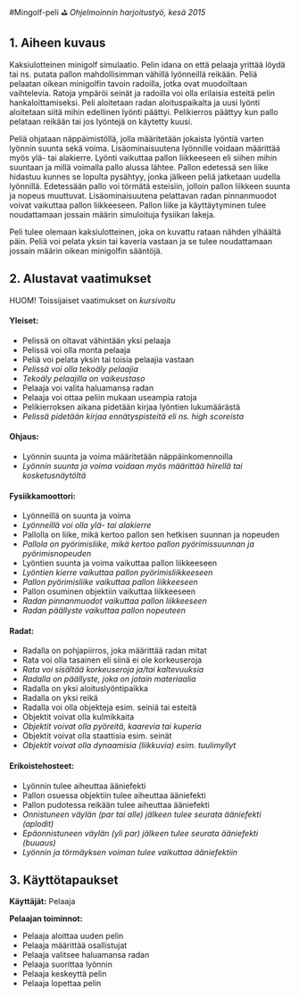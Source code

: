 #Mingolf-peli :golf: 
*Ohjelmoinnin harjoitustyö, kesä 2015*

## 1. Aiheen kuvaus
Kaksiulotteinen minigolf simulaatio. Pelin idana on että pelaaja yrittää löydä tai ns. putata pallon mahdollisimman vähillä lyönneillä reikään. Peliä pelaatan oikean minigolfin tavoin radoilla, jotka ovat muodoiltaan vaihtelevia. Ratoja ympäröi seinät ja radoilla voi olla erilaisia 
esteitä pelin hankaloittamiseksi. Peli aloitetaan radan aloituspaikalta ja uusi lyönti aloitetaan siitä mihin edellinen lyönti päättyi. Pelikierros päättyy kun pallo pelataan reikään tai jos lyöntejä on käytetty kuusi.

Peliä ohjataan näppäimistöllä, jolla määritetään jokaista lyöntiä varten lyönnin suunta sekä voima. Lisäominaisuutena lyönnille voidaan määrittää myös ylä- tai alakierre. Lyönti vaikuttaa pallon liikkeeseen eli siihen mihin suuntaan ja millä voimalla pallo alussa lähtee. Pallon edetessä sen liike hidastuu kunnes se lopulta pysähtyy, jonka jälkeen peliä jatketaan uudella lyönnillä. Edetessään pallo voi törmätä esteisiin, jolloin pallon liikkeen suunta ja nopeus muuttuvat. Lisäominaisuutena pelattavan radan pinnanmuodot voivat vaikuttaa pallon liikkeeseen. Pallon liike ja käyttäytyminen tulee noudattamaan jossain määrin simuloituja fysiikan lakeja.

Peli tulee olemaan kaksiulotteinen, joka on kuvattu rataan nähden ylhäältä päin. Peliä voi pelata yksin tai kaveria vastaan ja se tulee noudattamaan jossain määrin oikean minigolfin sääntöjä.

## 2. Alustavat vaatimukset
HUOM! Toissijaiset vaatimukset on *kursivoitu*

#### Yleiset:
* Pelissä on oltavat vähintään yksi pelaaja
* Pelissä voi olla monta pelaaja 
* Peliä voi pelata yksin tai toisia pelaajia vastaan
* *Pelissä voi olla tekoäly pelaajia*
* *Tekoäly pelaajilla on vaikeustaso*
* Pelaaja voi valita haluamansa radan
* Pelaaja voi ottaa peliin mukaan useampia ratoja
* Pelikierroksen aikana pidetään kirjaa lyöntien lukumäärästä
* *Pelissä pidetään kirjaa ennätyspisteitä eli ns. high scoreista*

#### Ohjaus:
* Lyönnin suunta ja voima määritetään näppäinkomennoilla
* *Lyönnin suunta ja voima voidaan myös määrittää hiirellä tai kosketusnäytöltä*

#### Fysiikkamoottori:
* Lyönneillä on suunta ja voima
* *Lyönneillä voi olla ylä- tai alakierre*
* Pallolla on liike, mikä kertoo pallon sen hetkisen suunnan ja nopeuden
* *Pallola on pyörimisliike, mikä kertoo pallon pyörimissuunnan ja pyörimisnopeuden*
* Lyöntien suunta ja voima vaikuttaa pallon liikkeeseen
* *Lyöntien kierre vaikuttaa pallon pyörimisliikkeeseen*
* *Pallon pyörimisliike vaikuttaa pallon liikkeeseen*
* Pallon osuminen objektiin vaikuttaa liikkeeseen
* *Radan pinnanmuodot vaikuttaa pallon liikkeeseen*
* *Radan päällyste vaikuttaa pallon nopeuteen*

#### Radat: 
* Radalla on pohjapiirros, joka määrittää radan mitat
* Rata voi olla tasainen eli siinä ei ole korkeuseroja
* *Rata voi sisältää korkeuseroja ja/tai kaltevuuksia*
* *Radalla on päällyste, joka on jotain materiaalia*
* Radalla on yksi aloituslyöntipaikka
* Radalla on yksi reikä
* Radalla voi olla objekteja esim. seiniä tai esteitä
* Objektit voivat olla kulmikkaita
* *Objektit voivat olla pyöreitä, kaarevia tai kuperia*
* Objektit voivat olla staattisia esim. seinät
* *Objektit voivat olla dynaamisia (liikkuvia) esim. tuulimyllyt*

#### Erikoistehosteet:
* Lyönnin tulee aiheuttaa ääniefekti
* Pallon osuessa objektiin tulee aiheuttaa ääniefekti
* Pallon pudotessa reikään tulee aiheuttaa ääniefekti
* *Onnistuneen väylän (par tai alle) jälkeen tulee seurata ääniefekti (aplodit)*
* *Epäonnistuneen väylän (yli par) jälkeen tulee seurata ääniefekti (buuaus)*
* *Lyönnin ja törmäyksen voiman tulee vaikuttaa ääniefektiin*

## 3. Käyttötapaukset

**Käyttäjät:** Pelaaja

**Pelaajan toiminnot:**

* Pelaaja aloittaa uuden pelin
* Pelaaja määrittää osallistujat
* Pelaaja valitsee haluamansa radan
* Pelaaja suorittaa lyönnin
* Pelaaja keskeyttä pelin
* Pelaaja lopettaa pelin
